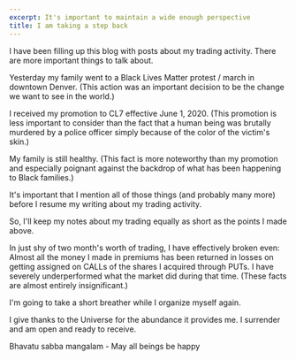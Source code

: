 ```yaml
---
excerpt: It's important to maintain a wide enough perspective
title: I am taking a step back
---
```

I have been filling up this blog with posts about my trading activity.
There are more important things to talk about.

Yesterday my family went to a Black Lives Matter protest / march in downtown Denver.
(This action was an important decision to be the change we want to see in the world.)

I received my promotion to CL7 effective June 1, 2020.
(This promotion is less important to consider than the fact that a human being was brutally murdered by a police officer simply because of the color of the victim's skin.)

My family is still healthy.
(This fact is more noteworthy than my promotion and especially poignant against the backdrop of what has been happening to Black families.)

It's important that I mention all of those things (and probably many more) before I resume my writing about my trading activity.

So, I'll keep my notes about my trading equally as short as the points I made above.

In just shy of two month's worth of trading, I have effectively broken even:
Almost all the money I made in premiums has been returned in losses on getting assigned on CALLs of the shares I acquired through PUTs.
I have severely underperformed what the market did during that time.
(These facts are almost entirely insignificant.)

I'm going to take a short breather while I organize myself again.

I give thanks to the Universe for the abundance it provides me.
I surrender and am open and ready to receive.

Bhavatu sabba mangalam - May all beings be happy
